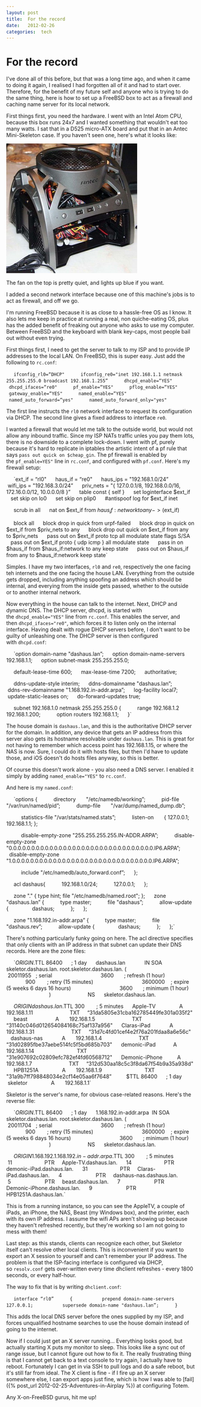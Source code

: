 ```yaml
---
layout: post
title:  For the record 
date:   2012-02-26 
categories:  tech 
---
```


# For the record


I've done all of this before, but that was a long time ago, and when it came to doing it again, I realised I had forgotten all of it and had to start over. Therefore, for the benefit of my future self and anyone who is trying to do the same thing, here is how to set up a FreeBSD box to act as a firewall and caching name server for its local network.

First things first, you need the hardware. I went with an Intel Atom CPU, because this box runs 24x7 and I wanted something that wouldn't eat too many watts. I sat that in a D525 micro-ATX board and put that in an Antec Mini-Skeleton case. If you haven't seen one, here's what it looks like:

![](/images/unknown_filename.146.jpeg)

The fan on the top is pretty quiet, and lights up blue if you want.

I added a second network interface because one of this machine's jobs is to act as firewall, and off we go.

I'm running FreeBSD because it is as close to a hassle-free OS as I know. It also lets me keep in practice at running a real, non quiche-eating OS, plus has the added benefit of freaking out anyone who asks to use my computer. Between FreeBSD and the keyboard with blank key-caps, most people bail out without even trying.

First things first, I need to get the server to talk to my ISP and to provide IP addresses to the local LAN. On FreeBSD, this is super easy. Just add the following to `rc.conf`:

     `ifconfig_rl0=“DHCP"
     ifconfig_re0="inet 192.168.1.1 netmask 255.255.255.0 broadcast 192.168.1.255”
     dhcpd_enable=“YES"
     dhcpd_ifaces=“re0"
     pf_enable=“YES"
     pflog_enable=“YES"
     gateway_enable=“YES"
     named_enable=“YES"
     named_auto_forward=“yes"
     named_auto_forward_only="yes"`

The first line instructs the `rl0` network interface to request its configuration via DHCP. The second line gives a fixed address to interface `re0`.

I wanted a firewall that would let me talk to the outside world, but would not allow any inbound traffic. Since my ISP NATs traffic unles you pay them lots, there is no downside to a complete lock-down. I went with pf, purely because it's hard to replicate in iptables the artistic intent of a pf rule that says `pass out quick on $cheap_gin`. The pf firewall is enabled by the `pf_enable=YES"` line in `rc.conf`, and configured with `pf.conf`. Here's my firewall setup:

     `ext_if = “rl0"
     haus_if = “re0"
     haus_ips = "192.168.1.0/24”
     wifi_ips = "192.168.3.0/24”
     priv_nets = "{ 127.0.0.1/8, 192.168.0.0/16, 172.16.0.0/12, 10.0.0.0/8 }”
     table <firewall> const { self }
     set loginterface $ext_if
     set skip on lo0
     set skip on plip0
     #antispoof log for $ext_if inet

     scrub in all
     nat on $ext_if from $haus_if:network to any -> ($ext_if)

     block all
     block drop in quick from urpf-failed
     block drop in quick on $ext_if from $priv_nets to any
     block drop out quick on $ext_if from any to $priv_nets
     pass out on $ext_if proto tcp all modulate state flags S/SA
     pass out on $ext_if proto { udp icmp } all modulate state
     pass in on $haus_if from $haus_if:network to any keep state
     pass out on $haus_if from any to $haus_if:network keep state`

Simples. I have my two interfaces, `rl0` and `re0`, respectively the one facing teh internets and the one facing the house LAN. Everything from the outside gets dropped, including anything spoofing an address which should be internal, and everying from the inside gets passed, whether to the outside or to another internal network.

Now everything in the house can talk to the internet. Next, DHCP and dynamic DNS. The DHCP server, dhcpd, is started with the `dhcpd_enable="YES"` line from `rc.conf`. This enables the server, and then `dhcpd_ifaces="re0"`, which forces it to listen only on the internal interface. Having dealt with rogue DHCP servers before, I don't want to be guilty of unleashing one. The DHCP server is then configured with `dhcpd.conf`:

     `option domain-name "dashaus.lan”;
     option domain-name-servers 192.168.1.1;
     option subnet-mask 255.255.255.0;

     default-lease-time 600;
     max-lease-time 7200;
     authoritative;

     ddns-update-style interim;
     ddns-domainname "dashaus.lan”;
     ddns-rev-domainname "1.168.192.in-addr.arpa”;
     log-facility local7;
     update-static-leases on;
     do-forward-updates true;

     subnet 192.168.1.0 netmask 255.255.255.0 {
          range 192.168.1.2 192.168.1.200;
          option routers 192.168.1.1;
     }`

The house domain is `dashaus.lan`, and this is the authoritative DHCP server for the domain. In addition, any device that gets an IP address from this server also gets its hostname resolvable under `dashaus.lan`. This is great for not having to remember which access point has 192.168.1.15, or where the NAS is now. Sure, I could do it with hosts files, but then I'd have to update those, and iOS doesn't do hosts files anyway, so this is better.

Of course this doesn't work alone - you also need a DNS server. I enabled it simply by adding `named_enable="YES"` to `rc.conf`.

And here is my `named.conf`:

     `options {
          directory       "/etc/namedb/working”;
          pid-file        "/var/run/named/pid”;
          dump-file       "/var/dump/named_dump.db”;

          statistics-file "/var/stats/named.stats”;
          listen-on       { 127.0.0.1; 192.168.1.1; };

          disable-empty-zone "255.255.255.255.IN-ADDR.ARPA”;
          disable-empty-zone "0.0.0.0.0.0.0.0.0.0.0.0.0.0.0.0.0.0.0.0.0.0.0.0.0.0.0.0.0.0.0.0.IP6.ARPA”;
          disable-empty-zone "1.0.0.0.0.0.0.0.0.0.0.0.0.0.0.0.0.0.0.0.0.0.0.0.0.0.0.0.0.0.0.0.IP6.ARPA”;

          include "/etc/namedb/auto_forward.conf”;
     };

     acl dashaus{
          192.168.1.0/24;
          127.0.0.1;
     };

     zone "." { type hint; file "/etc/namedb/named.root"; };
     zone "dashaus.lan” {
          type master;
          file "dashaus”;
          allow-update {
               dashaus;
          };
     };

     zone "1.168.192.in-addr.arpa” {
          type master;
          file "dashaus.rev”;
          allow-update {
               dashaus;
          };
     };`

There's nothing particularly funky going on here. The acl directive specifies that only clients with an IP address in that subnet can update their DNS records. Here are the zone files:

     `$ORIGIN .
     $TTL 86400      ; 1 day
     dashaus.lan             IN SOA  skeletor.dashaus.lan. root.skeletor.dashaus.lan. (
                                20011955   ; serial
                                3600       ; refresh (1 hour)
                                900        ; retry (15 minutes)
                                3600000    ; expire (5 weeks 6 days 16 hours)
                                3600       ; minimum (1 hour)
                                )
                        NS      skeletor.dashaus.lan.

     $ORIGIN dashaus.lan.
     $TTL 300        ; 5 minutes
     Apple-TV                A       192.168.1.11
                        TXT     “31da5805e31cba162785449fe301a035f2"
     beast                   A       192.168.1.5
                        TXT     “31140c046d012654084168c75af137a956"
     Claras-iPad             A       192.168.1.31
                        TXT     “31d7c4fd01cef4e2f76a201fdaa8a6e56c"
     dashaus-nas             A       192.168.1.4
                        TXT     “31d02895fbe37aebe514fc5f5bd685b703"
     demonic-iPad            A       192.168.1.14    
                        TXT     “31e907692c02809efc782ef4fd60568712"
     Demonic-iPhone          A       192.168.1.7
                        TXT     “312d530aa18c5c3f8da67f54b9a35a938d"
     HPB1251A                A       192.168.1.9    
                        TXT     "31a9b7ff798848034e2cf14e05aa6f7648”    
     $TTL 86400      ; 1 day
     skeletor                A       192.168.1.1`

Skeletor is the server's name, for obvious case-related reasons. Here's the reverse file:

     `$ORIGIN .
     $TTL 86400      ; 1 day
     1.168.192.in-addr.arpa  IN SOA  skeletor.dashaus.lan. root.skeletor.dashaus.lan. (
                                20011704   ; serial
                                3600       ; refresh (1 hour)
                                900        ; retry (15 minutes)
                                3600000    ; expire (5 weeks 6 days 16 hours)
                                3600       ; minimum (1 hour)
                                )
                        NS      skeletor.dashaus.lan.

     $ORIGIN 1.168.192.1.168.192.in-addr.arpa.
     $TTL 300        ; 5 minutes
     11                      PTR     Apple-TV.dashaus.lan.
     14                      PTR     demonic-iPad.dashaus.lan.
     31                      PTR     Claras-iPad.dashaus.lan.
     4                       PTR     dashaus-nas.dashaus.lan.
     5                       PTR     beast.dashaus.lan.
     7                       PTR     Demonic-iPhone.dashaus.lan.
     9                       PTR     HPB1251A.dashaus.lan.`

This is from a running instance, so you can see the AppleTV, a couple of iPads, an iPhone, the NAS, Beast (my Windows box), and the printer, each with its own IP address. I assume the wifi APs aren't showing up because they haven't refreshed recently, but they're working so I am not going to mess with them!

Last step: as this stands, clients can recognize each other, but Skeletor itself can't resolve other local clients. This is inconvenient if you want to export an X session to yourself and can't remember your IP address. The problem is that the ISP-facing interface is configured via DHCP, so `resolv.conf` gets over-written every time dhclient refreshes - every 1800 seconds, or every half-hour.

The way to fix that is by writing `dhclient.conf`:

     `interface “rl0”
     {
          prepend domain-name-servers 127.0.0.1;
          supersede domain-name "dashaus.lan”;
     }`

This adds the local DNS server before the ones supplied by my ISP, and forces unqualified hostname searches to use the house domain instead of going to the internet.

Now if I could just get an X server running... Everything looks good, but actually starting X puts my monitor to sleep. This looks like a sync out of range issue, but I cannot figure out how to fix it. The really frustrating thing is that I cannot get back to a text console to try again, I actually have to reboot. Fortunately I can get in via SSH to pull logs and do a safe reboot, but it's still far from ideal. The X client is fine - if I fire up an X server somewhere else, I can export apps just fine, which is how I was able to [fail]({% post_url 2012-02-25-Adventures-in-Airplay %}) at configuring Totem.

Any X-on-FreeBSD gurus, hit me up!

